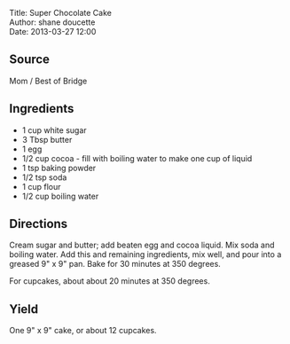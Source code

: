 Title: Super Chocolate Cake  
Author: shane doucette  
Date: 2013-03-27 12:00  


## Source
Mom / Best of Bridge


## Ingredients
+ 1 cup white sugar
+ 3 Tbsp butter
+ 1 egg
+ 1/2 cup cocoa - fill with boiling water to make one cup of liquid
+ 1 tsp baking powder
+ 1/2 tsp soda
+ 1 cup flour
+ 1/2 cup boiling water


## Directions
Cream sugar and butter; add beaten egg and cocoa liquid. Mix soda and boiling water. Add this and remaining ingredients, mix well, and pour into a greased 9" x 9" pan.  Bake for 30 minutes at 350 degrees.

For cupcakes, about about 20 minutes at 350 degrees.


## Yield
One 9" x 9" cake, or about 12 cupcakes.